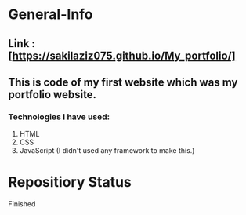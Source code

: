 # General-Info
## Link : [https://sakilaziz075.github.io/My_portfolio/]
## This is code of my first website which was my portfolio website.

### Technologies I have used:

  1. HTML
  2. CSS
  3. JavaScript (I didn't used any framework to make this.)

# Repositiory Status
Finished
